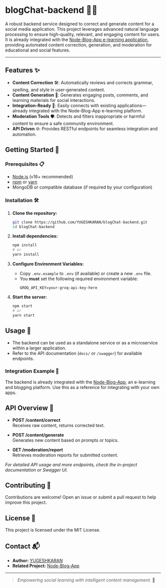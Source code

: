 # blogChat-backend 🚀📝

A robust backend service designed to correct and generate content for a social media application. This project leverages advanced natural language processing to ensure high-quality, relevant, and engaging content for users. It is already integrated with the [Node-Blog-App e-learning application](https://github.com/YUGESHKARAN/Node-Blog-App.git), providing automated content correction, generation, and moderation for educational and social features.

---

## Features ✨

- **Content Correction** 🛠️: Automatically reviews and corrects grammar, spelling, and style in user-generated content.
- **Content Generation** 🤖: Generates engaging posts, comments, and learning materials for social interactions.
- **Integration-Ready** 🔗: Easily connects with existing applications—already integrated with the Node-Blog-App e-learning platform.
- **Moderation Tools** 🛡️: Detects and filters inappropriate or harmful content to ensure a safe community environment.
- **API Driven** 🌐: Provides RESTful endpoints for seamless integration and automation.

## Getting Started 🚦

### Prerequisites 📋

- [Node.js](https://nodejs.org/) (v16+ recommended)
- [npm](https://www.npmjs.com/) or [yarn](https://yarnpkg.com/)
- MongoDB or compatible database (if required by your configuration)

### Installation 🛠️

1. **Clone the repository:**
   ```bash
   git clone https://github.com/YUGESHKARAN/blogChat-backend.git
   cd blogChat-backend
   ```

2. **Install dependencies:**
   ```bash
   npm install
   # or
   yarn install
   ```

3. **Configure Environment Variables:**
   - Copy `.env.example` to `.env` (if available) or create a new `.env` file.
   - You **must** set the following required environment variable:
     ```
     GROQ_API_KEY=your-groq-api-key-here
     ```

4. **Start the server:**
   ```bash
   npm start
   # or
   yarn start
   ```

## Usage 📡

- The backend can be used as a standalone service or as a microservice within a larger application.
- Refer to the API documentation (`docs/` or `/swagger`) for available endpoints.

### Integration Example 🔄

The backend is already integrated with the [Node-Blog-App](https://github.com/YUGESHKARAN/Node-Blog-App.git), an e-learning and blogging platform. Use this as a reference for integrating with your own apps.

## API Overview 📑

- **POST /content/correct**  
  Receives raw content, returns corrected text.

- **POST /content/generate**  
  Generates new content based on prompts or topics.

- **GET /moderation/report**  
  Retrieves moderation reports for submitted content.

_For detailed API usage and more endpoints, check the in-project documentation or Swagger UI._

## Contributing 🤝

Contributions are welcome! Open an issue or submit a pull request to help improve this project.

## License 📝

This project is licensed under the MIT License.

## Contact 📬

- **Author:** [YUGESHKARAN](https://github.com/YUGESHKARAN)
- **Related Project:** [Node-Blog-App](https://github.com/YUGESHKARAN/Node-Blog-App.git)

---

> _Empowering social learning with intelligent content management._ 🌟
